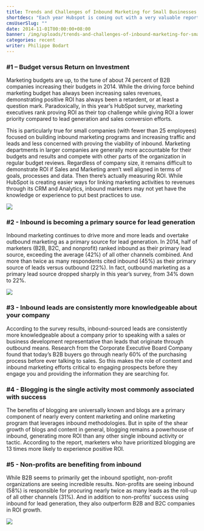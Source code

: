 ```yaml
---
title: Trends and Challenges of Inbound Marketing for Small Businesses
shortdesc: "Each year Hubspot is coming out with a very valuable report on the trends of Inbound Marketing for the coming year.  What are the trends and what are the challenges for the coming 12 months, especially for small and medium businesses.  The trend is clear for any business - investments in inbound marketing activities should increase at the detriment of outbound marketing activities. The challenge is to turn inbound activities in to new sales and new revenue."
cmsUserSlug: ""
date: 2014-11-01T00:00:00+08:00
banner: /img/uploads/trends-and-challenges-of-inbound-marketing-for-small-businesses.jpg
categories: recent
writer: Philippe Bodart
---
```


### #1 – Budget versus Return on Investment

Marketing budgets are up, to the tune of about 74 percent of B2B companies increasing their budgets in 2014. While the driving force behind marketing budget has always been increasing sales revenues, demonstrating positive ROI has always been a retardent, or at least a question mark. Paradoxically, in this year’s HubSpot survey, marketing executives rank proving ROI as their top challenge while giving ROI a lower priority compared to lead generation and sales conversion efforts.

This is particularly true for small companies (with fewer than 25 employees) focused on building inbound marketing programs and increasing traffic and leads and less concerned with proving the viability of inbound. Marketing departments in larger companies are generally more accountable for their budgets and results and compete with other parts of the organization in regular budget reviews. Regardless of company size, it remains difficult to demonstrate ROI if Sales and Marketing aren’t well aligned in terms of goals, processes and data. Then there’s actually measuring ROI. While HubSpot is creating easier ways for linking marketing activities to revenues through its CRM and Analytics, inbound marketers may not yet have the knowledge or experience to put best practices to use.  
  

![](/img/uploads/screen_shot_2014-10-05_at_9.37.03_am.png)

### #2 - Inbound is becoming a primary source for lead generation

Inbound marketing continues to drive more and more leads and overtake outbound marketing as a primary source for lead generation. In 2014, half of marketers (B2B, B2C, and nonprofit) ranked inbound as their primary lead source, exceeding the average (42%) of all other channels combined. And more than twice as many respondents cited inbound (45%) as their primary source of leads versus outbound (22%). In fact, outbound marketing as a primary lead source dropped sharply in this year’s survey, from 34% down to 22%.

![](/img/uploads/inbound2014-lead-source-600x373.png)

### #3 - Inbound leads are consistently more knowledgeable about your company

According to the survey results, inbound-sourced leads are consistently more knowledgeable about a company prior to speaking with a sales or business development representative than leads that originate through outbound means. Research from the Corporate Executive Board Company found that today’s B2B buyers go through nearly 60% of the purchasing process before ever talking to sales. So this makes the role of content and inbound marketing efforts critical to engaging prospects before they engage you and providing the information they are searching for.

### #4 - Blogging is the single activity most commonly associated with success

The benefits of blogging are universally known and blogs are a primary component of nearly every content marketing and online marketing program that leverages inbound methodologies. But in spite of the shear growth of blogs and content in general, blogging remains a powerhouse of inbound, generating more ROI than any other single inbound activity or tactic. According to the report, marketers who have prioritized blogging are 13 times more likely to experience positive ROI.

### #5 - Non-profits are benefiting from inbound

While B2B seems to primarily get the inbound spotlight, non-profit organizations are seeing incredible results. Non-profits are seeing inbound (58%) is responsible for procuring nearly twice as many leads as the roll-up of all other channels (31%). And in addition to non-profits’ success using inbound for lead generation, they also outperform B2B and B2C companies in ROI growth.

![](/img/uploads/inbound2014-roi-5.png)

<style>
img{max-width:100%;}
</style>  